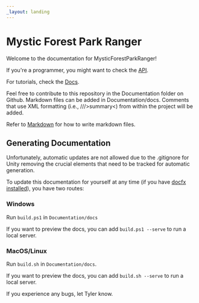 ```yaml
---
_layout: landing
---
```


# Mystic Forest Park Ranger
Welcome to the documentation for MysticForestParkRanger!

If you're a programmer, you might want to check the [API](/api).

For tutorials, check the [Docs](docs/introduction.md).

Feel free to contribute to this repository in the Documentation folder on Github. Markdown files can be added in Documentation/docs. Comments that use XML formatting (i.e., ///&gt;summary&lt;) from within the project will be added.

Refer to [Markdown](http://daringfireball.net/projects/markdown/) for how to write markdown files.

## Generating Documentation
Unfortunately, automatic updates are not allowed due to the .gitignore for Unity removing the crucial elements that need to be tracked for automatic generation.

To update this documentation for yourself at any time (if you have [docfx installed](https://github.com/dotnet/docfx?tab=readme-ov-file#getting-started)), you have two routes:

### Windows
Run `build.ps1` in `Documentation/docs`

If you want to preview the docs, you can add `build.ps1 --serve` to run a local server. 

### MacOS/Linux
Run `build.sh` in `Documentation/docs`.

If you want to preview the docs, you can add `build.sh --serve`  to run a local server.

If you experience any bugs, let Tyler know.